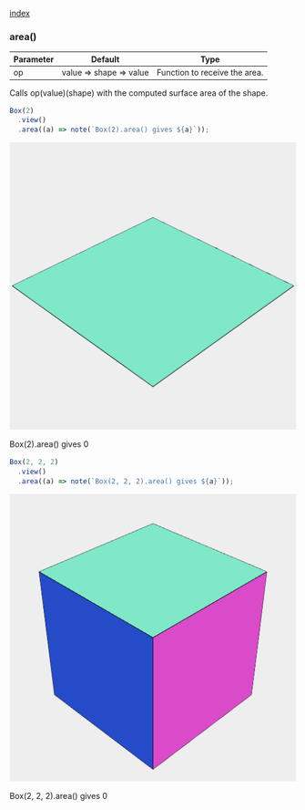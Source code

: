 [index](../../nb/api/index.md)
### area()
Parameter|Default|Type
---|---|---
op|value => shape => value|Function to receive the area.

Calls op(value)(shape) with the computed surface area of the shape.

```JavaScript
Box(2)
  .view()
  .area((a) => note(`Box(2).area() gives ${a}`));
```

![Image](area.md.$2.png)

Box(2).area() gives 0

```JavaScript
Box(2, 2, 2)
  .view()
  .area((a) => note(`Box(2, 2, 2).area() gives ${a}`));
```

![Image](area.md.$3.png)

Box(2, 2, 2).area() gives 0
